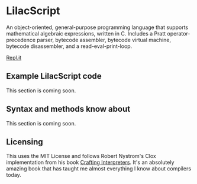 # LilacScript

An object-oriented, general-purpose programming language that supports mathematical algebraic expressions, written in C. Includes a Pratt operator-precedence parser, bytecode assembler, bytecode virtual machine, bytecode disassembler, and a read-eval-print-loop. 

[Repl.it](https://replit.com/@pq43/LilacScript)

## Example LilacScript code

This section is coming soon.

## Syntax and methods know about

This section is coming soon.

## Licensing

This uses the MIT License and follows Robert Nystrom's Clox implementation from his book [Crafting Interpreters](https://craftinginterpreters.com/). It's an absolutely amazing book that has taught me almost everything I know about compilers today.
